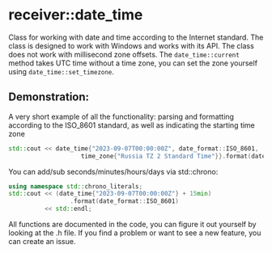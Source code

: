 # receiver::date_time
Class for working with date and time according to the Internet standard. The class is designed to work with Windows and works with its API. The class does not work with millisecond zone offsets. The `date_time::current` method takes UTC time without a time zone, you can set the zone yourself using `date_time::set_timezone`.

## Demonstration:
A very short example of all the functionality: parsing and formatting according to the ISO_8601 standard, as well as indicating the starting time zone
```cpp
std::cout << date_time{"2023-09-07T00:00:00Z", date_format::ISO_8601,
                    time_zone{"Russia TZ 2 Standard Time"}}.format(date_format::ISO_8601) << std::endl;
```
You can add/sub seconds/minutes/hours/days via std::chrono:
```cpp
using namespace std::chrono_literals;
std::cout << (date_time{"2023-09-07T00:00:00Z"} + 15min)
                 .format(date_format::ISO_8601)
          << std::endl;
```

All functions are documented in the code, you can figure it out yourself by looking at the .h file.
If you find a problem or want to see a new feature, you can create an issue.
